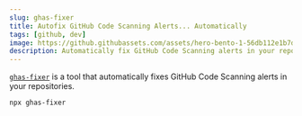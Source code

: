 ```yaml
---
slug: ghas-fixer
title: Autofix GitHub Code Scanning Alerts... Automatically
tags: [github, dev]
image: https://github.githubassets.com/assets/hero-bento-1-56db112e1b7d.webp
description: Automatically fix GitHub Code Scanning alerts in your repositories with ghas-fixer
---
```


[`ghas-fixer`](https://github.com/austenstone/ghas-fixer) is a tool that automatically fixes GitHub Code Scanning alerts in your repositories.

```bash
npx ghas-fixer
```

<!--truncate-->